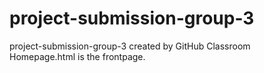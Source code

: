 # project-submission-group-3
project-submission-group-3 created by GitHub Classroom<br>
Homepage.html is the frontpage.
